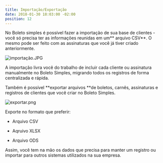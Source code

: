 ```yaml
---
title: Importação/Exportação
date: 2018-01-30 18:03:00 -02:00
position: 12
---
```


No Boleto simples é possível fazer a importação de sua base de clientes - você só precisa ter as informações reunidas em um** arquivo CSV**.
O mesmo pode ser feito com as assinaturas que você já tiver criado anteriormente.

![importação.JPG](/uploads/importa%C3%A7%C3%A3o.JPG)

A importação livra você do trabalho de incluir cada cliente ou assinatura manualmente no Boleto Simples, migrando todos os registros de forma centralizada e rápida.


Também é possível **exportar arquivos **de boletos, carnês, assinaturas e registros de clientes que você criar no Boleto Simples.

![exportar.png](/uploads/exportar.png)

Exporte no formato que preferir:

* Arquivo CSV

* Aqruivo XLSX

* Arquivo ODS


Assim, você tem na mão os dados que precisa para manter um registro ou importar para outros sistemas utilizados na sua empresa.